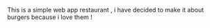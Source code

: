 This is a simple web app restaurant , i have decided to make it about burgers because i love them !
